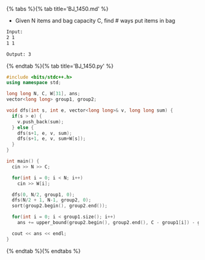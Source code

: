 {% tabs %}{% tab title='BJ_1450.md' %}

* Given N items and bag capacity C, find # ways put items in bag

```txt
Input:
2 1
1 1

Output: 3
```

{% endtab %}{% tab title='BJ_1450.py' %}

```cpp
#include <bits/stdc++.h>
using namespace std;

long long N, C, W[31], ans;
vector<long long> group1, group2;

void dfs(int s, int e, vector<long long>& v, long long sum) {
  if(s > e) {
    v.push_back(sum);
  } else {
    dfs(s+1, e, v, sum);
    dfs(s+1, e, v, sum+W[s]);
  }
}

int main() {
  cin >> N >> C;

  for(int i = 0; i < N; i++)
    cin >> W[i];

  dfs(0, N/2, group1, 0);
  dfs(N/2 + 1, N-1, group2, 0);
  sort(group2.begin(), group2.end());

  for(int i = 0; i < group1.size(); i++)
    ans += upper_bound(group2.begin(), group2.end(), C - group1[i]) - group2.begin();

  cout << ans << endl;
}
```

{% endtab %}{% endtabs %}
